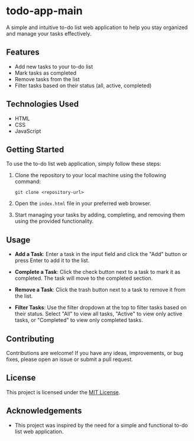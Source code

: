 # todo-app-main
A simple and intuitive to-do list web application to help you stay organized and manage your tasks effectively.

## Features

- Add new tasks to your to-do list
- Mark tasks as completed
- Remove tasks from the list
- Filter tasks based on their status (all, active, completed)

## Technologies Used

- HTML
- CSS
- JavaScript

## Getting Started

To use the to-do list web application, simply follow these steps:

1. Clone the repository to your local machine using the following command:
   ```
   git clone <repository-url>
   ```

2. Open the `index.html` file in your preferred web browser.

3. Start managing your tasks by adding, completing, and removing them using the provided functionality.

## Usage

- **Add a Task**: Enter a task in the input field and click the "Add" button or press Enter to add it to the list.

- **Complete a Task**: Click the check button next to a task to mark it as completed. The task will move to the completed section.

- **Remove a Task**: Click the trash button next to a task to remove it from the list.

- **Filter Tasks**: Use the filter dropdown at the top to filter tasks based on their status. Select "All" to view all tasks, "Active" to view only active tasks, or "Completed" to view only completed tasks.

## Contributing
Contributions are welcome! If you have any ideas, improvements, or bug fixes, please open an issue or submit a pull request.

## License
This project is licensed under the [MIT License](LICENSE).

## Acknowledgements
- This project was inspired by the need for a simple and functional to-do list web application.
